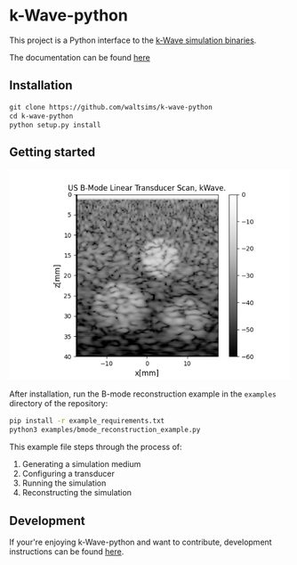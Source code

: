 # k-Wave-python

This project is a Python interface to the [k-Wave simulation binaries](http://www.k-wave.org/download.php).

The documentation can be found [here](http://waltersimson.com/k-wave-python/)
## Installation

```commandline
git clone https://github.com/waltsims/k-wave-python
cd k-wave-python
python setup.py install
```

## Getting started
![](docs/images/example_bmode.png)

After installation, run the B-mode reconstruction example in the `examples` directory of the repository:

```bash
pip install -r example_requirements.txt
python3 examples/bmode_reconstruction_example.py
```

This example file steps through the process of:
 1. Generating a simulation medium
 2. Configuring a transducer
 3. Running the simulation
 4. Reconstructing the simulation

## Development

If your're enjoying k-Wave-python and want to contribute, development instructions can be found [here](https://waltersimson.com/k-wave-python/development/development_environment.html).
